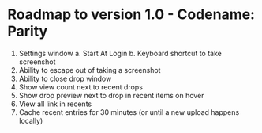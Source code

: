 # Roadmap to version 1.0 - Codename: Parity

1. Settings window
	a. Start At Login
	b. Keyboard shortcut to take screenshot
2. Ability to escape out of taking a screenshot
3. Ability to close drop window
4. Show view count next to recent drops
5. Show drop preview next to drop in recent items on hover
6. View all link in recents
7. Cache recent entries for 30 minutes (or until a new upload happens locally)
